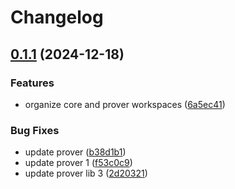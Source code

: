 # Changelog

## [0.1.1](https://github.com/antonbaliasnikov/release-please-multiple/compare/prover-v0.1.0...prover-v0.1.1) (2024-12-18)


### Features

* organize core and prover workspaces ([6a5ec41](https://github.com/antonbaliasnikov/release-please-multiple/commit/6a5ec41494dfdc3a7fcd6bada8b56c3232bf47af))


### Bug Fixes

* update prover ([b38d1b1](https://github.com/antonbaliasnikov/release-please-multiple/commit/b38d1b146304c3eb84725545ca2d43cbb7d12e3c))
* update prover 1 ([f53c0c9](https://github.com/antonbaliasnikov/release-please-multiple/commit/f53c0c9c29151365a6453dc03deacce49e24efeb))
* update prover lib 3 ([2d20321](https://github.com/antonbaliasnikov/release-please-multiple/commit/2d203217aa57fc3c523d3fe93a40541653535cda))
